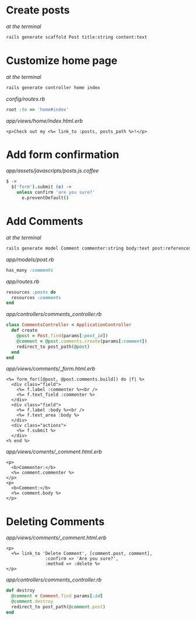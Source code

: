 # Create posts

*at the terminal*

``` bash
rails generate scaffold Post title:string content:text
```

# Customize home page

*at the terminal*
``` bash
rails generate controller home index
```

*config/routes.rb*

```ruby
root :to => 'home#index'
```

*app/views/home/index.html.erb*

```erb
<p>Check out my <%= link_to :posts, posts_path %>!</p>
```

# Add form confirmation

*app/assets/javascripts/posts.js.coffee*

```coffeescript
$ ->
  $('form').submit (e) ->
    unless confirm 'are you sure?'
      e.preventDefault()
```

# Add Comments

*at the terminal*
``` bash
rails generate model Comment commenter:string body:text post:references
```

*app/models/post.rb*

```ruby
has_many :comments
```

*app/routes.rb*

```ruby
resources :posts do
  resources :comments
end
```

*app/controllers/comments_controller.rb*

```ruby
class CommentsController < ApplicationController
  def create
    @post = Post.find(params[:post_id])
    @comment = @post.comments.create(params[:comment])
    redirect_to post_path(@post)
  end
end
```

*app/views/comments/_form.html.erb*

```erb
<%= form_for([@post, @post.comments.build]) do |f| %>
  <div class="field">
    <%= f.label :commenter %><br />
    <%= f.text_field :commenter %>
  </div>
  <div class="field">
    <%= f.label :body %><br />
    <%= f.text_area :body %>
  </div>
  <div class="actions">
    <%= f.submit %>
  </div>
<% end %>
```

*app/views/coments/_comment.html.erb*

```erb
<p>
  <b>Commenter:</b>
  <%= comment.commenter %>
</p>
<p>
  <b>Comment:</b>
  <%= comment.body %>
</p>
```

# Deleting Comments

*app/views/comments/_comment.html.erb*

```erb
<p>
  <%= link_to 'Delete Comment', [comment.post, comment],
               :confirm => 'Are you sure?',
               :method => :delete %>
</p>
```

*app/controllers/comments_controller.rb*

```ruby
def destroy
  @comment = Comment.find params[:id]
  @comment.destroy
  redirect_to post_path(@comment.post)
end
```

